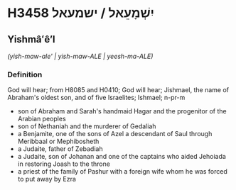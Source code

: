 # H3458 יִשְׁמָעֵאל / ישמעאל

## Yishmâʻêʼl

_(yish-maw-ale' | yish-maw-ALE | yeesh-ma-ALE)_

### Definition

God will hear; from H8085 and H0410; God will hear; Jishmael, the name of Abraham's oldest son, and of five Israelites; Ishmael; n-pr-m

- son of Abraham and Sarah's handmaid Hagar and the progenitor of the Arabian peoples
- son of Nethaniah and the murderer of Gedaliah
- a Benjamite, one of the sons of Azel a descendant of Saul through Meribbaal or Mephibosheth
- a Judaite, father of Zebadiah
- a Judaite, son of Johanan and one of the captains who aided Jehoiada in restoring Joash to the throne
- a priest of the family of Pashur with a foreign wife whom he was forced to put away by Ezra
